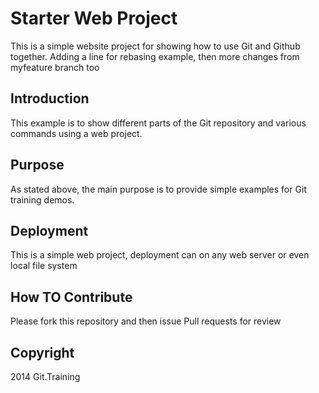 # Starter Web Project

This is a simple website project for
showing how to use Git and Github together. Adding a line for rebasing example, then
more changes from myfeature branch too

## Introduction

This example is to show different parts of the Git repository 
and various commands using a web project.

## Purpose

As stated above, the main purpose is to provide 
simple examples for Git training demos.

## Deployment

This is a simple web project, deployment can on any 
web server or even local file system

## How TO Contribute

Please fork this repository and then issue Pull requests for review

## Copyright

2014 Git.Training
